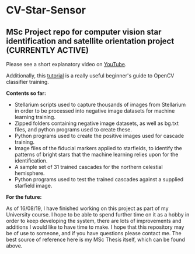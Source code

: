 # CV-Star-Sensor

## MSc Project repo for computer vision star identification and satellite orientation project (CURRENTLY ACTIVE)

Please see a short explanatory video on [YouTube](https://www.youtube.com/watch?v=aYilzSxmrGo).

Additionally, this [tutorial](https://pythonprogramming.net/haar-cascade-object-detection-python-opencv-tutorial/) is a really useful beginner's guide to OpenCV classifier training.

**Contents so far:**
- Stellarium scripts used to capture thousands of images from Stellarium in order to be processed into negative image datasets for machine learning training.
- Zipped folders containing negative image datasets, as well as bg.txt files, and python programs used to create these.
- Python programs used to create the positive images used for cascade training. 
- Image files of the fiducial markers applied to starfields, to identify the patterns of bright stars that the machine learning relies upon for the identification.
- A sample set of 31 trained cascades for the northern celestial hemisphere.
- Python programs used to test the trained cascades against a supplied starfield image.

**For the future:**

As of 16/08/19, I have finished working on this project as part of my University course. I hope to be able to spend further time on it as a hobby in order to keep developing the system, there are lots of improvements and additions I would like to have time to make. I hope that this repository may be of use to someone, and if you have questions please contact me. The best source of reference here is my MSc Thesis itself, which can be found above.
